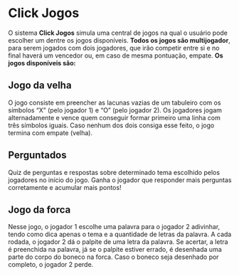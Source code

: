 # Click Jogos
O sistema **Click Jogos** simula uma central de jogos na qual o usuário pode escolher um dentre os jogos disponíveis. **Todos os jogos são multijogador**, para serem jogados com dois jogadores, que irão competir entre si e no final haverá um vencedor ou, em caso de mesma pontuação, empate. **Os jogos disponíveis são:**
## Jogo da velha
O jogo consiste em preencher as lacunas vazias de um tabuleiro com os símbolos “X” (pelo jogador 1) e “O” (pelo jogador 2). Os jogadores jogam alternadamente e vence quem conseguir formar primeiro uma linha com três símbolos iguais. Caso nenhum dos dois consiga esse feito, o jogo termina com empate (velha).
## Perguntados
Quiz de perguntas e respostas sobre determinado tema escolhido pelos jogadores no início do jogo. Ganha o jogador que responder mais perguntas corretamente e acumular mais pontos!
## Jogo da forca
Nesse jogo, o jogador 1 escolhe uma palavra para o jogador 2 adivinhar, tendo como dica apenas o tema e a quantidade de letras da palavra. A cada rodada, o jogador 2 dá o palpite de uma letra da palavra. Se acertar, a letra é preenchida na palavra, já se o palpite estiver errado, é desenhada uma parte do corpo do boneco na forca. Caso o boneco seja desenhado por completo, o jogador 2 perde.


